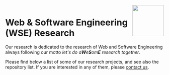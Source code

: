 <img src="https://avatars.githubusercontent.com/u/120292474?s=400&u=b43285e1f1e9a6febca420a9c79b683f701ad5fa&v=4" height="100" align="right" />

# Web & Software Engineering (WSE) Research

Our research is dedicated to the research of Web and Software Engineering always following our motto *let's do a**W**e**S**om**E** research together*.

Please find below a list of some of our research projects, and see also the repository list.
If you are interested in any of them, please [contact us](http://wse-research.org/).
